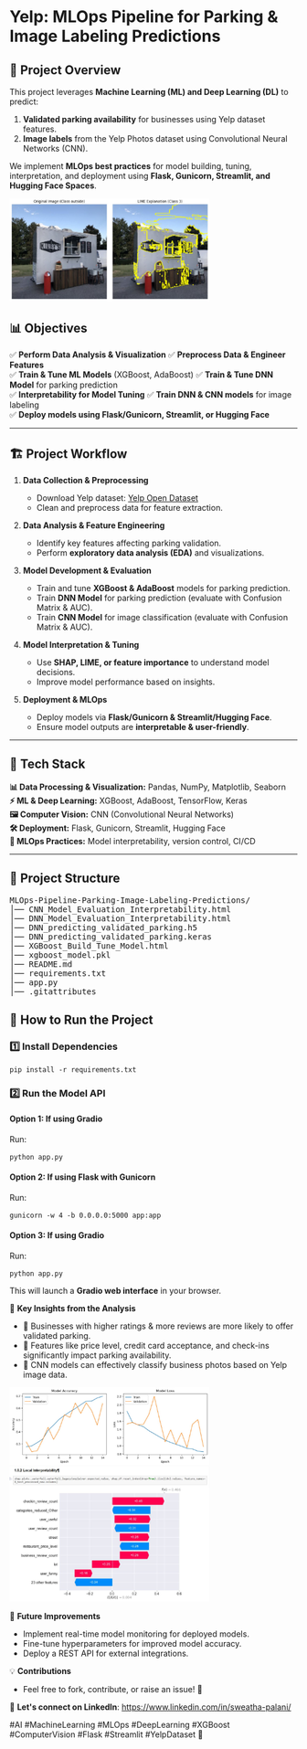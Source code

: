 # Yelp: MLOps Pipeline for Parking & Image Labeling Predictions

## 📌 Project Overview  
This project leverages **Machine Learning (ML) and Deep Learning (DL)** to predict:  
1. **Validated parking availability** for businesses using Yelp dataset features.  
2. **Image labels** from the Yelp Photos dataset using Convolutional Neural Networks (CNN).  

We implement **MLOps best practices** for model building, tuning, interpretation, and deployment using **Flask, Gunicorn, Streamlit, and Hugging Face Spaces**.  

<img src="images/img1.jpg" alt="Project Banner" width="350">

## 📊 **Objectives**  
✅ **Perform Data Analysis & Visualization** 
✅ **Preprocess Data & Engineer Features**  
✅ **Train & Tune ML Models** (XGBoost, AdaBoost)
✅ **Train & Tune DNN Model** for parking prediction  
✅ **Interpretability for Model Tuning** 
✅ **Train DNN & CNN models** for image labeling  
✅ **Deploy models using Flask/Gunicorn, Streamlit, or Hugging Face**  

---

## 🏗 **Project Workflow**  
1. **Data Collection & Preprocessing**  
   - Download Yelp dataset: [Yelp Open Dataset](https://www.yelp.com/dataset/download)  
   - Clean and preprocess data for feature extraction.  

2. **Data Analysis & Feature Engineering**  
   - Identify key features affecting parking validation.  
   - Perform **exploratory data analysis (EDA)** and visualizations.  

3. **Model Development & Evaluation**  
   - Train and tune **XGBoost & AdaBoost** models for parking prediction.  
   - Train **DNN Model** for parking prediction (evaluate with Confusion Matrix & AUC).  
   - Train **CNN Model** for image classification (evaluate with Confusion Matrix & AUC).  

4. **Model Interpretation & Tuning**  
   - Use **SHAP, LIME, or feature importance** to understand model decisions.  
   - Improve model performance based on insights.  

5. **Deployment & MLOps**  
   - Deploy models via **Flask/Gunicorn & Streamlit/Hugging Face**.  
   - Ensure model outputs are **interpretable & user-friendly**.  

---

## 🔧 **Tech Stack**  
**📊 Data Processing & Visualization:** Pandas, NumPy, Matplotlib, Seaborn  
**⚡ ML & Deep Learning:** XGBoost, AdaBoost, TensorFlow, Keras  
**🖼 Computer Vision:** CNN (Convolutional Neural Networks)  
**🛠 Deployment:** Flask, Gunicorn, Streamlit, Hugging Face  
**🚀 MLOps Practices:** Model interpretability, version control, CI/CD  

---
## 📂 Project Structure
<pre>
MLOps-Pipeline-Parking-Image-Labeling-Predictions/ 
│── CNN_Model_Evaluation_Interpretability.html 
│── DNN_Model_Evaluation_Interpretability.html 
│── DNN_predicting_validated_parking.h5 
│── DNN_predicting_validated_parking.keras 
│── XGBoost_Build_Tune_Model.html 
│── xgboost_model.pkl
│── README.md 
│── requirements.txt 
│── app.py 
│── .gitattributes 
</pre>

## 🚀 **How to Run the Project**  

### 1️⃣ **Install Dependencies**  
```
pip install -r requirements.txt
```

### 2️⃣ Run the Model API  

#### **Option 1: If using Gradio**  
Run:

```
python app.py
```
#### **Option 2: If using Flask with Gunicorn**  
Run:

```
gunicorn -w 4 -b 0.0.0.0:5000 app:app
```

#### **Option 3: If using Gradio**  
Run:

```
python app.py
```
This will launch a **Gradio web interface** in your browser.

📌 **Key Insights from the Analysis**
- 🔹 Businesses with higher ratings & more reviews are more likely to offer validated parking.
- 🔹 Features like price level, credit card acceptance, and check-ins significantly impact parking availability.
- 🔹 CNN models can effectively classify business photos based on Yelp image data.

<img src="images/img2.jpg" alt="Project Banner" width="350">
<img src="images/img3.jpg" alt="Project Banner" width="350">

🎯 **Future Improvements**
- Implement real-time model monitoring for deployed models.
- Fine-tune hyperparameters for improved model accuracy.
- Deploy a REST API for external integrations.

💡 **Contributions**
- Feel free to fork, contribute, or raise an issue! 🚀

📩 **Let's connect on LinkedIn**: https://www.linkedin.com/in/sweatha-palani/

#AI #MachineLearning #MLOps #DeepLearning #XGBoost #ComputerVision #Flask #Streamlit #YelpDataset 🚀
